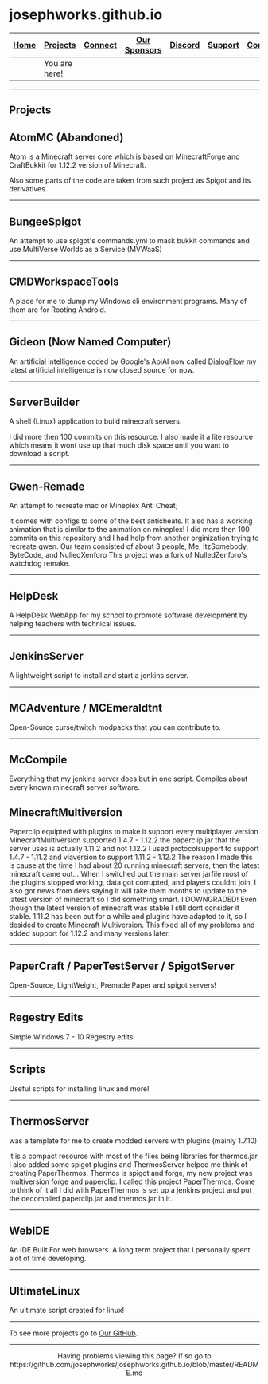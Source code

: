 # josephworks.github.io
| [Home](README.md) | [Projects](PROJECTS.md) | [Connect](CONNECT.md) | [Our Sponsors](SPONSORS.md) | [Discord](DISCORD.md) | [Support](SUPPORT.md) | [Contribute](CONTRIBUTE.md) | [Our GitHub](http://github.com/josephworks) |
|-------------------|-------------------------|-----------------------|-----------------------------|-----------------------|-----------------------|-----------------------------|--------------------------------------|
|| You are here!     |                         |                       |                             |                       |                       |                             |                                      |

---

## Projects

## AtomMC (Abandoned)

Atom is a Minecraft server core which is based on MinecraftForge and CraftBukkit for 1.12.2 version of Minecraft.

Also some parts of the code are taken from such project as Spigot and its derivatives.

---

## BungeeSpigot

An attempt to use spigot's commands.yml to mask bukkit commands and use MultiVerse Worlds as a Service (MVWaaS)

---

## CMDWorkspaceTools

A place for me to dump my Windows cli environment programs. Many of them are for Rooting Android.

---

## Gideon (Now Named Computer)

An artificial intelligence coded by Google's ApiAI now called [DialogFlow](https://dialogflow.com) my latest artificial intelligence is now closed source for now.

---

## ServerBuilder

A shell (Linux) application to build minecraft servers.

I did more then 100 commits on this resource.
I also made it a lite resource which means it wont use up that much disk space until you want to download a script.

---

## Gwen-Remade

An attempt to recreate mac or Mineplex Anti Cheat]

It comes with configs to some of the best anticheats.
It also has a working animation that is similar to the animation on mineplex! I did more then 100 commits on this repository and I had help from another orginization trying to recreate gwen.
Our team consisted of about 3 people, Me, ItzSomebody, ByteCode, and NulledXenforo
This project was a fork of NulledZenforo's watchdog remake.

---

## HelpDesk

A HelpDesk WebApp for my school to promote software development by helping teachers with technical issues.

---

## JenkinsServer

A lightweight script to install and start a jenkins server.

---

## MCAdventure / MCEmeraldtnt

Open-Source curse/twitch modpacks that you can contribute to.

---

## McCompile

Everything that my jenkins server does but in one script. Compiles about every known minecraft server software.

## MinecraftMultiversion

Paperclip equipted with plugins to make it support every multiplayer version
MinecraftMultiversion supported 1.4.7 - 1.12.2
the paperclip.jar that the server uses is actually 1.11.2 and not 1.12.2
I used protocolsupport to support 1.4.7 - 1.11.2 and viaversion to support 1.11.2 - 1.12.2
The reason I made this is cause at the time I had about 20 running minecraft servers, then the latest minecraft came out...
When I switched out the main server jarfile most of the plugins stopped working, data got corrupted, and players couldnt join.
I also got news from devs saying it will take them months to update to the latest version of minecraft so I did something smart.
I DOWNGRADED! Even though the latest version of minecraft was stable I still dont consider it stable. 1.11.2 has been out for a while and plugins have adapted to it, so I desided to create Minecraft Multiversion.
This fixed all of my problems and added support for 1.12.2 and many versions later.

---

## PaperCraft / PaperTestServer / SpigotServer

Open-Source, LightWeight, Premade Paper and spigot servers!

---

## Regestry Edits

Simple Windows 7 - 10 Regestry edits!

---

## Scripts

Useful scripts for installing linux and more!

---

## ThermosServer

was a template for me to create modded servers with plugins (mainly 1.7.10)

it is a compact resource with most of the files being libraries for thermos.jar
I also added some spigot plugins and ThermosServer helped me think of creating PaperThermos.
Thermos is spigot and forge, my new project was multiversion forge and paperclip. I called this project PaperThermos.
Come to think of it all I did with PaperThermos is set up a jenkins project and put the decompiled paperclip.jar and thermos.jar in it.

---

## WebIDE

An IDE Built For web browsers. A long term project that I personally spent alot of time developing.

---

## UltimateLinux

An ultimate script created for linux!

---

To see more projects go to [Our GitHub](http://github.com/josephworks).

---

<p align="center">Having problems viewing this page? If so go to https://github.com/josephworks/josephworks.github.io/blob/master/README.md </p>
